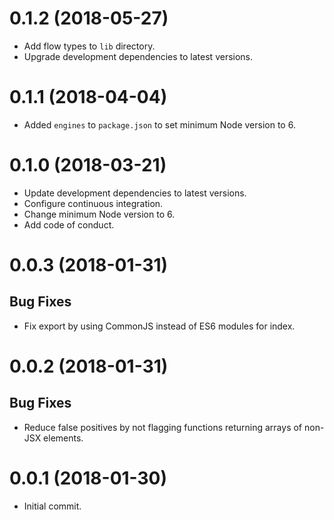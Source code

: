 # 0.1.2 (2018-05-27)

*  Add flow types to `lib` directory.
* Upgrade development dependencies to latest versions.


# 0.1.1 (2018-04-04)

*   Added `engines` to `package.json` to set minimum Node version to 6.


# 0.1.0 (2018-03-21)

*   Update development dependencies to latest versions.
*   Configure continuous integration.
*   Change minimum Node version to 6.
*   Add code of conduct.

# 0.0.3 (2018-01-31)

## Bug Fixes

*   Fix export by using CommonJS instead of ES6 modules for index.

# 0.0.2 (2018-01-31)

## Bug Fixes

*   Reduce false positives by not flagging functions returning arrays of non-JSX elements.

# 0.0.1 (2018-01-30)

*   Initial commit.
